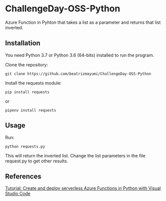 # ChallengeDay-OSS-Python

Azure Function in Pyhton that takes a list as a parameter and returns that list inverted.

## Installation

You need Python 3.7 or Python 3.6 (64-bits) installed to run the program.

Clone the repository:

```
git clone https://github.com/beatrizmayumi/ChallengeDay-OSS-Python
```

Install the requests module:

```
pip install requests
```
or

```
pipenv install requests
```

## Usage

Run:

```
python requests.py
```
This will return the inverted list. Change the list parameters in the file request.py to get other results.

## References

[Tutorial: Create and deploy serverless Azure Functions in Python with Visual Studio Code](https://docs.microsoft.com/en-us/azure/developer/python/tutorial-vs-code-serverless-python-01)
